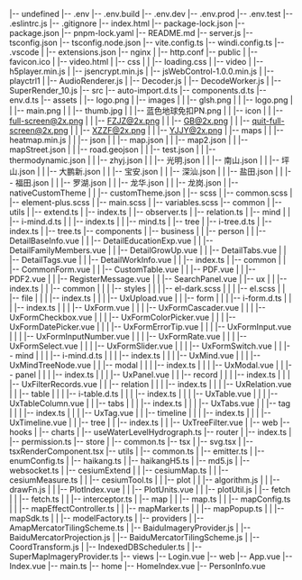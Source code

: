 |-- undefined
    |-- .env
    |-- .env.build
    |-- .env.dev
    |-- .env.prod
    |-- .env.test
    |-- .eslintrc.js
    |-- .gitignore
    |-- index.html
    |-- package-lock.json
    |-- package.json
    |-- pnpm-lock.yaml
    |-- README.md
    |-- server.js
    |-- tsconfig.json
    |-- tsconfig.node.json
    |-- vite.config.ts
    |-- windi.config.ts
    |-- .vscode
    |   |-- extensions.json
    |-- nginx
    |   |-- http.conf
    |-- public
    |   |-- favicon.ico
    |   |-- video.html
    |   |-- css
    |   |   |-- loading.css
    |   |-- video
    |       |-- h5player.min.js
    |       |-- jsencrypt.min.js
    |       |-- jsWebControl-1.0.0.min.js
    |       |-- playctrl1
    |           |-- AudioRenderer.js
    |           |-- Decoder.js
    |           |-- DecodeWorker.js
    |           |-- SuperRender_10.js
    |-- src
        |-- auto-import.d.ts
        |-- components.d.ts
        |-- env.d.ts
        |-- assets
        |   |-- logo.png
        |   |-- images
        |   |   |-- glsh.png
        |   |   |-- logo.png
        |   |   |-- main.png
        |   |   |-- thumb.jpg
        |   |   |-- 蓝色地球免扣PN.png
        |   |   |-- icon
        |   |       |-- full-screen@2x.png
        |   |       |-- FZJZ@2x.png
        |   |       |-- GB@2x.png
        |   |       |-- quit-full-screen@2x.png
        |   |       |-- XZZF@2x.png
        |   |       |-- YJJY@2x.png
        |   |-- maps
        |   |   |-- heatmap.min.js
        |   |   |-- json
        |   |       |-- map.json
        |   |       |-- map2.json
        |   |       |-- mapStreet.json
        |   |       |-- road.geojson
        |   |       |-- test.json
        |   |       |-- thermodynamic.json
        |   |       |-- zhyj.json
        |   |       |-- 光明.json
        |   |       |-- 南山.json
        |   |       |-- 坪山.json
        |   |       |-- 大鹏新.json
        |   |       |-- 宝安.json
        |   |       |-- 深汕.json
        |   |       |-- 盐田.json
        |   |       |-- 福田.json
        |   |       |-- 罗湖.json
        |   |       |-- 龙华.json
        |   |       |-- 龙岗.json
        |   |-- nativeCustomTheme
        |   |   |-- customTheme.json
        |   |-- scss
        |       |-- common.scss
        |       |-- element-plus.scss
        |       |-- main.scss
        |       |-- variables.scss
        |-- common
        |   |-- utils
        |       |-- extend.ts
        |       |-- index.ts
        |       |-- observer.ts
        |       |-- relation.ts
        |       |-- mind
        |       |   |-- i-mind.d.ts
        |       |   |-- index.ts
        |       |   |-- mind.ts
        |       |-- tree
        |           |-- i-tree.d.ts
        |           |-- index.ts
        |           |-- tree.ts
        |-- components
        |   |-- business
        |   |   |-- person
        |   |       |-- DetailBaseInfo.vue
        |   |       |-- DetailEducationExp.vue
        |   |       |-- DetailFamilyMembers.vue
        |   |       |-- DetailGrowUp.vue
        |   |       |-- DetailTabs.vue
        |   |       |-- DetailTags.vue
        |   |       |-- DetailWorkInfo.vue
        |   |       |-- index.ts
        |   |-- common
        |   |   |-- CommonForm.vue
        |   |   |-- CustomTable.vue
        |   |   |-- PDF.vue
        |   |   |-- PDF2.vue
        |   |   |-- RegisterMessage.vue
        |   |   |-- SearchPanel.vue
        |   |-- ux
        |   |   |-- index.ts
        |   |   |-- common
        |   |   |   |-- styles
        |   |   |       |-- el-dark.scss
        |   |   |       |-- el.scss
        |   |   |-- file
        |   |   |   |-- index.ts
        |   |   |   |-- UxUpload.vue
        |   |   |-- form
        |   |   |   |-- i-form.d.ts
        |   |   |   |-- index.ts
        |   |   |   |-- UxForm.vue
        |   |   |   |-- UxFormCascader.vue
        |   |   |   |-- UxFormCheckbox.vue
        |   |   |   |-- UxFormColorPicker.vue
        |   |   |   |-- UxFormDatePicker.vue
        |   |   |   |-- UxFormErrorTip.vue
        |   |   |   |-- UxFormInput.vue
        |   |   |   |-- UxFormInputNumber.vue
        |   |   |   |-- UxFormRate.vue
        |   |   |   |-- UxFormSelect.vue
        |   |   |   |-- UxFormSlider.vue
        |   |   |   |-- UxFormSwitch.vue
        |   |   |-- mind
        |   |   |   |-- i-mind.d.ts
        |   |   |   |-- index.ts
        |   |   |   |-- UxMind.vue
        |   |   |   |-- UxMindTreeNode.vue
        |   |   |-- modal
        |   |   |   |-- index.ts
        |   |   |   |-- UxModal.vue
        |   |   |-- panel
        |   |   |   |-- index.ts
        |   |   |   |-- UxPanel.vue
        |   |   |-- record
        |   |   |   |-- index.ts
        |   |   |   |-- UxFilterRecords.vue
        |   |   |-- relation
        |   |   |   |-- index.ts
        |   |   |   |-- UxRelation.vue
        |   |   |-- table
        |   |   |   |-- i-table.d.ts
        |   |   |   |-- index.ts
        |   |   |   |-- UxTable.vue
        |   |   |   |-- UxTableColumn.vue
        |   |   |-- tabs
        |   |   |   |-- index.ts
        |   |   |   |-- UxTabs.vue
        |   |   |-- tag
        |   |   |   |-- index.ts
        |   |   |   |-- UxTag.vue
        |   |   |-- timeline
        |   |   |   |-- index.ts
        |   |   |   |-- UxTimeline.vue
        |   |   |-- tree
        |   |       |-- index.ts
        |   |       |-- UxTreeFilter.vue
        |   |-- web
        |-- hooks
        |   |-- charts
        |       |-- useWaterLevelHydrograph.ts
        |-- router
        |   |-- index.ts
        |   |-- permission.ts
        |-- store
        |   |-- common.ts
        |-- tsx
        |   |-- svg.tsx
        |   |-- tsxRenderComponent.tsx
        |-- utils
        |   |-- common.ts
        |   |-- emitter.ts
        |   |-- enumConfig.ts
        |   |-- haikang.ts
        |   |-- haikangH5.ts
        |   |-- md5.js
        |   |-- websocket.ts
        |   |-- cesiumExtend
        |   |   |-- cesiumMap.ts
        |   |   |-- cesiumMeasure.ts
        |   |   |-- cesiumTool.ts
        |   |   |-- plot
        |   |       |-- algorithm.js
        |   |       |-- drawFn.js
        |   |       |-- PlotIndex.vue
        |   |       |-- PlotUnits.vue
        |   |       |-- plotUtil.js
        |   |-- fetch
        |   |   |-- fetch.ts
        |   |   |-- interceptor.ts
        |   |-- map
        |   |   |-- map.ts
        |   |   |-- mapConfig.ts
        |   |   |-- mapEffectController.ts
        |   |   |-- mapMarker.ts
        |   |   |-- mapPopup.ts
        |   |   |-- mapSdk.ts
        |   |   |-- modelFactory.ts
        |   |-- providers
        |       |-- AmapMercatorTilingScheme.ts
        |       |-- BaiduImageryProvider.js
        |       |-- BaiduMercatorProjection.js
        |       |-- BaiduMercatorTilingScheme.js
        |       |-- CoordTransform.js
        |       |-- IndexedDBScheduler.ts
        |       |-- SuperMapImageryProvider.ts
        |-- views
            |-- Login.vue
            |-- web
                |-- App.vue
                |-- Index.vue
                |-- main.ts
                |-- home
                    |-- HomeIndex.vue
                    |-- PersonInfo.vue
